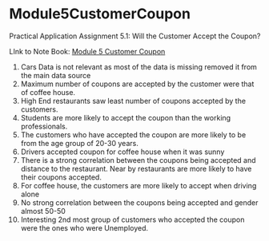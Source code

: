 # Module5CustomerCoupon
Practical Application Assignment 5.1: Will the Customer Accept the Coupon?

LInk to Note Book: [Module 5 Customer Coupon](https://github.com/BerkeleyAIML/Module5CustomerCoupon/blob/main/prompt.ipynb)

1. Cars Data is not relevant as most of the data is missing removed it from the main data source
2. Maximum number of coupons are accepted by the customer were that of coffee house. 
3. High End restaurants saw least number of coupons accepted by the customers.
4. Students are more likely to accept the coupon than the working professionals.
5. The customers who have accepted the coupon are more likely to be from the age group of 20-30 years.
6. Drivers accepted coupon for coffee house when it was sunny
7. There is a strong correlation between the coupons being accepted and distance to the restaurant.
   Near by restaurants are more likely to have their coupons accepted.
8. For coffee house, the customers are more likely to accept when driving alone
9. No strong correlation between the coupons being accepted and gender almost 50-50
10. Interesting 2nd most group of customers who accepted the coupon were the ones who were Unemployed.
